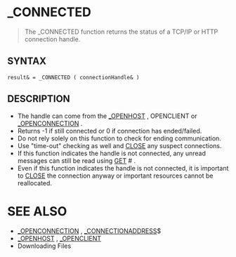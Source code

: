 # _CONNECTED
> The _CONNECTED function returns the status of a TCP/IP or HTTP connection handle.

## SYNTAX
`result& = _CONNECTED ( connectionHandle& )`

## DESCRIPTION
* The handle can come from the [_OPENHOST](_OPENHOST.md) , OPENCLIENT or [_OPENCONNECTION](_OPENCONNECTION.md) .
* Returns -1 if still connected or 0 if connection has ended/failed.
* Do not rely solely on this function to check for ending communication.
* Use "time-out" checking as well and [CLOSE](CLOSE.md) any suspect connections.
* If this function indicates the handle is not connected, any unread messages can still be read using [GET](GET.md) # .
* Even if this function indicates the handle is not connected, it is important to [CLOSE](CLOSE.md) the connection anyway or important resources cannot be reallocated.


# SEE ALSO
* [_OPENCONNECTION](_OPENCONNECTION.md) , [_CONNECTIONADDRESS](_CONNECTIONADDRESS.md)$
* [_OPENHOST](_OPENHOST.md) , [_OPENCLIENT](_OPENCLIENT.md)
* Downloading Files


